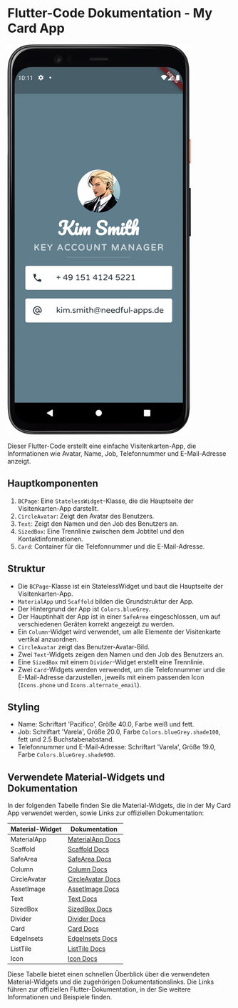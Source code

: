 # Flutter-Code Dokumentation - My Card App

![My Card App](../my_card.png)

Dieser Flutter-Code erstellt eine einfache Visitenkarten-App, die Informationen wie Avatar, Name, Job, Telefonnummer und E-Mail-Adresse anzeigt.

## Hauptkomponenten

1. `BCPage`: Eine `StatelessWidget`-Klasse, die die Hauptseite der Visitenkarten-App darstellt.
2. `CircleAvatar`: Zeigt den Avatar des Benutzers.
3. `Text`: Zeigt den Namen und den Job des Benutzers an.
4. `SizedBox`: Eine Trennlinie zwischen dem Jobtitel und den Kontaktinformationen.
5. `Card`: Container für die Telefonnummer und die E-Mail-Adresse.

## Struktur

- Die `BCPage`-Klasse ist ein StatelessWidget und baut die Hauptseite der Visitenkarten-App.
- `MaterialApp` und `Scaffold` bilden die Grundstruktur der App.
- Der Hintergrund der App ist `Colors.blueGrey`.
- Der Hauptinhalt der App ist in einer `SafeArea` eingeschlossen, um auf verschiedenen Geräten korrekt angezeigt zu werden.
- Ein `Column`-Widget wird verwendet, um alle Elemente der Visitenkarte vertikal anzuordnen.
- `CircleAvatar` zeigt das Benutzer-Avatar-Bild.
- Zwei `Text`-Widgets zeigen den Namen und den Job des Benutzers an.
- Eine `SizedBox` mit einem `Divider`-Widget erstellt eine Trennlinie.
- Zwei `Card`-Widgets werden verwendet, um die Telefonnummer und die E-Mail-Adresse darzustellen, jeweils mit einem passenden Icon (`Icons.phone` und `Icons.alternate_email`).

## Styling

- Name: Schriftart 'Pacifico', Größe 40.0, Farbe weiß und fett.
- Job: Schriftart 'Varela', Größe 20.0, Farbe `Colors.blueGrey.shade100`, fett und 2.5 Buchstabenabstand.
- Telefonnummer und E-Mail-Adresse: Schriftart 'Varela', Größe 19.0, Farbe `Colors.blueGrey.shade900`.


## Verwendete Material-Widgets und Dokumentation

In der folgenden Tabelle finden Sie die Material-Widgets, die in der My Card App verwendet werden, sowie Links zur offiziellen Dokumentation:

| Material-Widget       | Dokumentation                                              |
|-----------------------|------------------------------------------------------------|
| MaterialApp            | [MaterialApp Docs](https://api.flutter.dev/flutter/material/MaterialApp-class.html) |
| Scaffold              | [Scaffold Docs](https://api.flutter.dev/flutter/material/Scaffold-class.html) |
| SafeArea              | [SafeArea Docs](https://api.flutter.dev/flutter/widgets/SafeArea-class.html) |
| Column                | [Column Docs](https://api.flutter.dev/flutter/widgets/Column-class.html) |
| CircleAvatar          | [CircleAvatar Docs](https://api.flutter.dev/flutter/material/CircleAvatar-class.html) |
| AssetImage            | [AssetImage Docs](https://api.flutter.dev/flutter/painting/AssetImage-class.html) |
| Text                  | [Text Docs](https://api.flutter.dev/flutter/widgets/Text-class.html) |
| SizedBox              | [SizedBox Docs](https://api.flutter.dev/flutter/widgets/SizedBox-class.html) |
| Divider               | [Divider Docs](https://api.flutter.dev/flutter/material/Divider-class.html) |
| Card                  | [Card Docs](https://api.flutter.dev/flutter/material/Card-class.html) |
| EdgeInsets            | [EdgeInsets Docs](https://api.flutter.dev/flutter/painting/EdgeInsets-class.html) |
| ListTile              | [ListTile Docs](https://api.flutter.dev/flutter/material/ListTile-class.html) |
| Icon                  | [Icon Docs](https://api.flutter.dev/flutter/widgets/Icon-class.html) |

Diese Tabelle bietet einen schnellen Überblick über die verwendeten Material-Widgets und die zugehörigen Dokumentationslinks. Die Links führen zur offiziellen Flutter-Dokumentation, in der Sie weitere Informationen und Beispiele finden.
